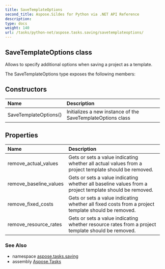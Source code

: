 ```yaml
---
title: SaveTemplateOptions
second_title: Aspose.Sildes for Python via .NET API Reference
description: 
type: docs
weight: 140
url: /tasks/python-net/aspose.tasks.saving/savetemplateoptions/
---
```


## SaveTemplateOptions class

Allows to specify additional options when saving a project as a template.

The SaveTemplateOptions type exposes the following members:
## Constructors
| Name | Description |
| :- | :- |
|SaveTemplateOptions()|Initializes a new instance of the SaveTemplateOptions class|
## Properties
| Name | Description |
| :- | :- |
|remove_actual_values|Gets or sets a value indicating whether all actual values from a project template should be removed.|
|remove_baseline_values|Gets or sets a value indicating whether all baseline values from a project template should be removed.|
|remove_fixed_costs|Gets or sets a value indicating whether all fixed costs from a project template should be removed.|
|remove_resource_rates|Gets or sets a value indicating whether resource rates from a project template should be removed.|

### See Also

* namespace [aspose.tasks.saving](/tasks/python-net/aspose.tasks.saving/)
* assembly [Aspose.Tasks](/tasks/python-net/)

